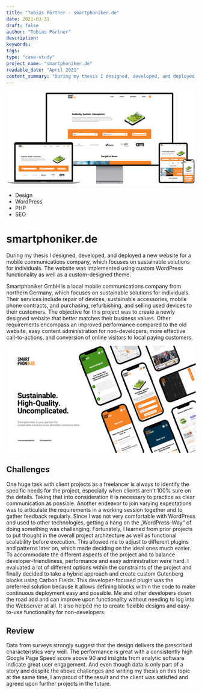 ```yaml
---
title: "Tobias Pörtner - smartphoniker.de"
date: 2021-03-31
draft: false
author: "Tobias Pörtner"
description: 
keywords:
tags:
type: "case-study"
project_name: "smartphoniker.de"
readable_date: "April 2021"
content_summary: "During my thesis I designed, developed, and deployed a new website for a mobile communications company, which focuses on sustainable solutions for individuals. The website was implemented using custom WordPress functionality as well as a custom-designed theme."
---
```


<img src="images/smartphoniker-de_preview_image.png" class="case-study__img--hero" alt="Preview of smartphoniker.de on different devices">

- Design
- WordPress
- PHP
- SEO

# smartphoniker.de

<p class="case-study__summary">During my thesis I designed, developed, and deployed a new website for a mobile communications company, which focuses on sustainable solutions for individuals. The website was implemented using custom WordPress functionality as well as a custom-designed theme.</p>

Smartphoniker GmbH is a local mobile communications company from northern Germany, which focuses on sustainable solutions for individuals. Their services include repair of devices, sustainable accessories, mobile phone contracts, and purchasing, refurbishing, and selling used devices to their customers.
The objective for this project was to create a newly designed website that better matches their business values. Other requirements encompass an improved performance compared to the old website, easy content administration for non-developers, more effective call-to-actions, and conversion of online visitors to local paying customers.

<img src="images/smartphoniker-de_banner.png" class="case-study__img--full" alt="Banner previewing the mobile version of the website">

## Challenges


One huge task with client projects as a freelancer is always to identify the specific needs for the project, especially when clients aren’t 100% sure on the details. Taking that into consideration it is necessary to practice as clear communication as possible. Another endeavor to join varying expectations was to articulate the requirements in a working session together and to gather feedback regularly. 
Since I was not very comfortable with WordPress and used to other technologies, getting a hang on the „WordPress-Way“ of doing something was challenging. Fortunately, I learned from prior projects to put thought in the overall project architecture as well as functional scalability before execution. This allowed me to adjust to different plugins and patterns later on, which made deciding on the ideal ones much easier. To accommodate the different aspects of the project and to balance developer-friendliness, performance and easy administration were hard. I evaluated a lot of different options within the constraints of the project and finally decided to take a hybrid approach and create custom Gutenberg blocks using Carbon Fields. This developer-focused plugin was the preferred solution because it allows defining blocks within the code to make continuous deployment easy and possible. Me and other developers down the road add and can improve upon functionality without needing to log into the Webserver at all. It also helped me to create flexible designs and easy-to-use functionality for non-developers.

## Review

Data from surveys strongly suggest that the design delivers the prescribed characteristics very well. The performance is great with a consistently high Google Page Speed score above 90 and insights from analytic software indicate great user engagement. And even though data is only part of a story and despite the above challenges and writing my thesis on this topic at the same time, I am proud of the result and the client was satisfied and agreed upon further projects in the future.